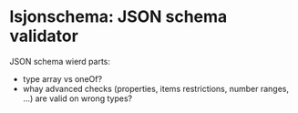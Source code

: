 lsjonschema: JSON schema validator
==================================

JSON schema wierd parts:
* type array vs oneOf?
* whay advanced checks (properties, items restrictions, number ranges, ...) are valid on wrong types?



